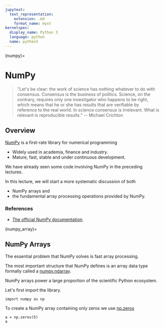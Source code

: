 ```yaml
---
jupytext:
  text_representation:
    extension: .md
    format_name: myst
kernelspec:
  display_name: Python 3
  language: python
  name: python3
---
```


(numpy)=

# NumPy

> \"Let\'s be clear: the work of science has nothing whatever to do with
> consensus. Consensus is the business of politics. Science, on the
> contrary, requires only one investigator who happens to be right,
> which means that he or she has results that are verifiable by
> reference to the real world. In science consensus is irrelevant. What
> is relevant is reproducible results.\" -- Michael Crichton

## Overview

[NumPy](https://en.wikipedia.org/wiki/NumPy) is a first-rate library for
numerical programming

-   Widely used in academia, finance and industry.
-   Mature, fast, stable and under continuous development.

We have already seen some code involving NumPy in the preceding
lectures.

In this lecture, we will start a more systematic discussion of both

-   NumPy arrays and
-   the fundamental array processing operations provided by NumPy.

### References

-   [The official NumPy documentation](http://docs.scipy.org/doc/numpy/reference/).

(numpy_array)=

## NumPy Arrays

The essential problem that NumPy solves is fast array processing.

The most important structure that NumPy defines is an array data type
formally called a
[numpy.ndarray](http://docs.scipy.org/doc/numpy/reference/arrays.ndarray.html).

NumPy arrays power a large proportion of the scientific Python
ecosystem.

Let\'s first import the library.

```{code-cell} ipython3
import numpy as np
```

To create a NumPy array containing only zeros we use
[np.zeros](http://docs.scipy.org/doc/numpy/reference/generated/numpy.zeros.html#numpy.zeros)

```{code-cell} ipython3
a = np.zeros(5)
a
```
